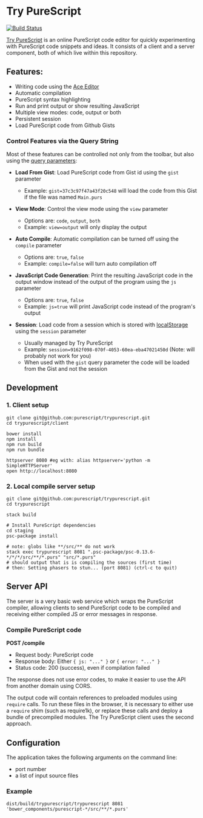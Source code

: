 # Try PureScript

[![Build Status](https://api.travis-ci.org/purescript/trypurescript.svg?branch=master)](http://travis-ci.org/purescript/trypurescript)

[Try PureScript](https://try.purescript.org) is an online PureScript code editor for quickly experimenting with PureScript code snippets and ideas. It consists of a client and a server component, both of which live within this repository.

## Features:

- Writing code using the [Ace Editor](http://ace.c9.io)
- Automatic compilation
- PureScript syntax highlighting
- Run and print output or show resulting JavaScript
- Multiple view modes: code, output or both
- Persistent session
- Load PureScript code from Github Gists

### Control Features via the Query String

Most of these features can be controlled not only from the toolbar, but also using the [query parameters](https://en.wikipedia.org/wiki/Query_string):

- **Load From Gist**: Load PureScript code from Gist id using the `gist` parameter
    - Example: `gist=37c3c97f47a43f20c548` will load the code from this Gist if the file was named `Main.purs`

- **View Mode**: Control the view mode using the `view` parameter
    - Options are: `code`, `output`, `both`
    - Example: `view=output` will only display the output

- **Auto Compile**: Automatic compilation can be turned off using the `compile` parameter
    - Options are: `true`, `false`
    - Example: `compile=false` will turn auto compilation off

- **JavaScript Code Generation**: Print the resulting JavaScript code in the output window instead of the output of the program using the `js` parameter
    - Options are: `true`, `false`
    - Example: `js=true` will print JavaScript code instead of the program's output

- **Session**: Load code from a session which is stored with [localStorage](https://developer.mozilla.org/en-US/docs/Web/API/Window/localStorage) using the `session` parameter
    - Usually managed by Try PureScript
    - Example: `session=9162f098-070f-4053-60ea-eba47021450d` (Note: will probably not work for you)
    - When used with the `gist` query parameter the code will be loaded from the Gist and not the session

## Development

### 1. Client setup

```
git clone git@github.com:purescript/trypurescript.git
cd trypurescript/client

bower install
npm install
npm run build
npm run bundle

httpserver 8080 #eg with: alias httpserver='python -m SimpleHTTPServer'
open http://localhost:8080
```

### 2. Local compile server setup

```
git clone git@github.com:purescript/trypurescript.git
cd trypurescript

stack build

# Install PureScript dependencies
cd staging
psc-package install

# note: globs like **/src/** do not work
stack exec trypurescript 8081 ".psc-package/psc-0.13.6-*/*/*/src/**/*.purs" "src/*.purs"
# should output that is is compiling the sources (first time)
# then: Setting phasers to stun... (port 8081) (ctrl-c to quit)
```

## Server API

The server is a very basic web service which wraps the PureScript compiler, allowing clients to send PureScript code to be compiled and receiving either compiled JS or error messages in response.

### Compile PureScript code

**POST /compile**

- Request body: PureScript code
- Response body: Either `{ js: "..." }` or `{ error: "..." }`
- Status code: 200 (success), even if compilation failed

The response does not use error codes, to make it easier to use the API from another domain using CORS.

The output code will contain references to preloaded modules using `require` calls.
To run these files in the browser, it is necessary to either use a `require` shim (such as require1k), or replace these calls and deploy a bundle of precompiled modules.
The Try PureScript client uses the second approach.

## Configuration

The application takes the following arguments on the command line:

- port number
- a list of input source files

### Example

    dist/build/trypurescript/trypurescript 8081 'bower_components/purescript-*/src/**/*.purs'
